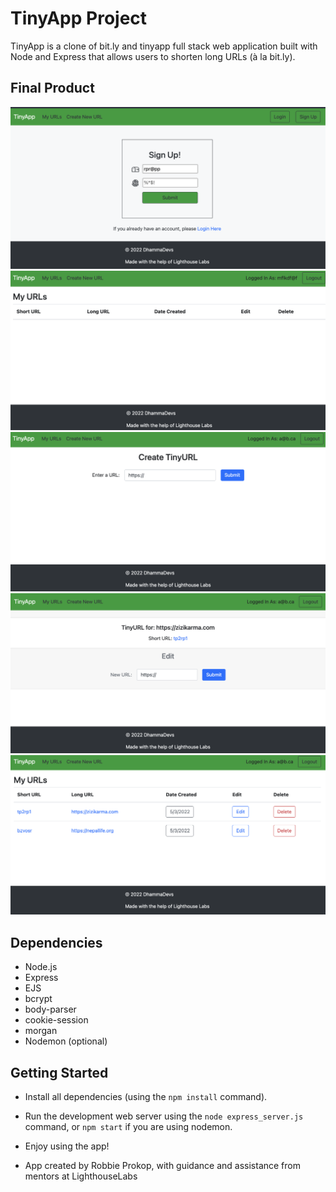 # TinyApp Project

TinyApp is a clone of bit.ly and tinyapp full stack web application built with Node and Express that allows users to shorten long URLs (à la bit.ly).

## Final Product

!["Sign up page"](./docs/1.Signup.png)
!["initial home page upon signing up"](./docs/2.blank_url_home_page.png)
!["creat the tiny url"](./docs/3.create_tiny_url.png)
!["tiny url has been created"](./docs/4.short_url.png)
!["home page with new tiny urls"](./docs/5.urls_home_page.png)

## Dependencies

- Node.js
- Express
- EJS
- bcrypt
- body-parser
- cookie-session
- morgan
- Nodemon (optional)

## Getting Started

- Install all dependencies (using the `npm install` command).
- Run the development web server using the `node express_server.js` command, or `npm start` if you are using nodemon.

- Enjoy using the app!

- App created by Robbie Prokop, with guidance and assistance from mentors at LighthouseLabs
